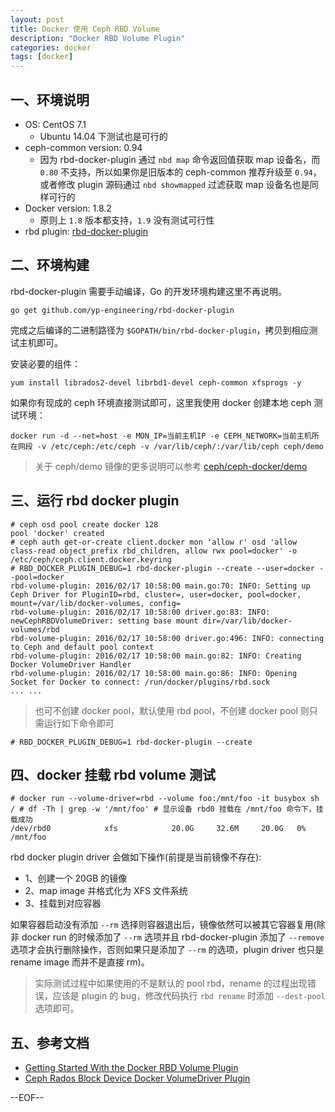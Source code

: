 ```yaml
---
layout: post
title: Docker 使用 Ceph RBD Volume
description: "Docker RBD Volume Plugin"
categories: docker
tags: [docker]
---
```


## 一、环境说明

* OS: CentOS 7.1
    * Ubuntu 14.04 下测试也是可行的
* ceph-common version: 0.94
    * 因为 rbd-docker-plugin 通过 `nbd map` 命令返回值获取 map 设备名，而 `0.80` 不支持，所以如果你是旧版本的 ceph-common 推荐升级至 `0.94`，或者修改 plugin 源码通过 `nbd showmapped` 过滤获取 map 设备名也是同样可行的
* Docker version: 1.8.2
    * 原则上 `1.8` 版本都支持，`1.9` 没有测试可行性
* rbd plugin: [rbd-docker-plugin](https://github.com/yp-engineering/rbd-docker-plugin)

## 二、环境构建

rbd-docker-plugin 需要手动编译，Go 的开发环境构建这里不再说明。

```
go get github.com/yp-engineering/rbd-docker-plugin
```

完成之后编译的二进制路径为 `$GOPATH/bin/rbd-docker-plugin`，拷贝到相应测试主机即可。


安装必要的组件：

```
yum install librados2-devel librbd1-devel ceph-common xfsprogs -y
```

如果你有现成的 ceph 环境直接测试即可，这里我使用 docker 创建本地 ceph 测试环境：

```
docker run -d --net=host -e MON_IP=当前主机IP -e CEPH_NETWORK=当前主机所在网段 -v /etc/ceph:/etc/ceph -v /var/lib/ceph/:/var/lib/ceph ceph/demo
```

> 关于 ceph/demo 镜像的更多说明可以参考 [ceph/ceph-docker/demo](https://github.com/ceph/ceph-docker/tree/master/demo)

## 三、运行 rbd docker plugin

```
# ceph osd pool create docker 128
pool 'docker' created
# ceph auth get-or-create client.docker mon 'allow r' osd 'allow class-read object_prefix rbd_children, allow rwx pool=docker' -o /etc/ceph/ceph.client.docker.keyring
# RBD_DOCKER_PLUGIN_DEBUG=1 rbd-docker-plugin --create --user=docker --pool=docker
rbd-volume-plugin: 2016/02/17 10:58:00 main.go:70: INFO: Setting up Ceph Driver for PluginID=rbd, cluster=, user=docker, pool=docker, mount=/var/lib/docker-volumes, config=
rbd-volume-plugin: 2016/02/17 10:58:00 driver.go:83: INFO: newCephRBDVolumeDriver: setting base mount dir=/var/lib/docker-volumes/rbd
rbd-volume-plugin: 2016/02/17 10:58:00 driver.go:496: INFO: connecting to Ceph and default pool context
rbd-volume-plugin: 2016/02/17 10:58:00 main.go:82: INFO: Creating Docker VolumeDriver Handler
rbd-volume-plugin: 2016/02/17 10:58:00 main.go:86: INFO: Opening Socket for Docker to connect: /run/docker/plugins/rbd.sock
... ...
```

> 也可不创建 docker pool，默认使用 rbd pool，不创建 docker pool 则只需运行如下命令即可

```
# RBD_DOCKER_PLUGIN_DEBUG=1 rbd-docker-plugin --create
```

## 四、docker 挂载 rbd volume 测试

```
# docker run --volume-driver=rbd --volume foo:/mnt/foo -it busybox sh
/ # df -Th | grep -w '/mnt/foo' # 显示设备 rbd0 挂载在 /mnt/foo 命令下，挂载成功
/dev/rbd0            xfs            20.0G     32.6M     20.0G   0% /mnt/foo
```

rbd docker plugin driver 会做如下操作(前提是当前镜像不存在):

* 1、创建一个 20GB 的镜像
* 2、map image 并格式化为 XFS 文件系统
* 3、挂载到对应容器

如果容器启动没有添加 `--rm` 选择则容器退出后，镜像依然可以被其它容器复用(除非 docker run 的时候添加了 `--rm` 选项并且 rbd-docker-plugin 添加了 `--remove` 选项才会执行删除操作，否则如果只是添加了 `--rm` 的选项，plugin driver 也只是 rename image 而并不是直接 rm)。

> 实际测试过程中如果使用的不是默认的 pool rbd，rename 的过程出现错误，应该是 plugin 的 bug，修改代码执行 `rbd rename` 时添加 `--dest-pool` 选项即可。

## 五、参考文档

* [Getting Started With the Docker RBD Volume Plugin](http://www.sebastien-han.fr/blog/2015/08/17/getting-started-with-the-docker-rbd-volume-plugin/)
* [Ceph Rados Block Device Docker VolumeDriver Plugin](https://github.com/yp-engineering/rbd-docker-plugin)

--EOF--
